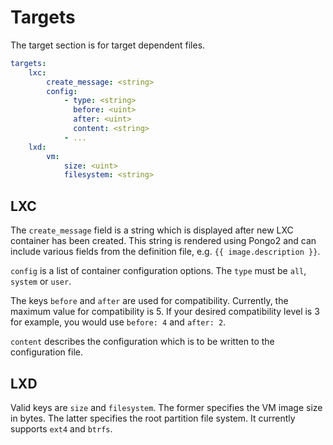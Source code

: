 # Targets

The target section is for target dependent files.

```yaml
targets:
    lxc:
        create_message: <string>
        config:
            - type: <string>
              before: <uint>
              after: <uint>
              content: <string>
            - ...
    lxd:
        vm:
            size: <uint>
            filesystem: <string>
```

## LXC

The `create_message` field is a string which is displayed after new LXC container has been created.
This string is rendered using Pongo2 and can include various fields from the definition file, e.g. `{{ image.description }}`.

`config` is a list of container configuration options.
The `type` must be `all`, `system` or `user`.

The keys `before` and `after` are used for compatibility.
Currently, the maximum value for compatibility is 5.
If your desired compatibility level is 3 for example, you would use `before: 4` and `after: 2`.

`content` describes the configuration which is to be written to the configuration file.

## LXD

Valid keys are `size` and `filesystem`.
The former specifies the VM image size in bytes.
The latter specifies the root partition file system.
It currently supports `ext4` and `btrfs`.
